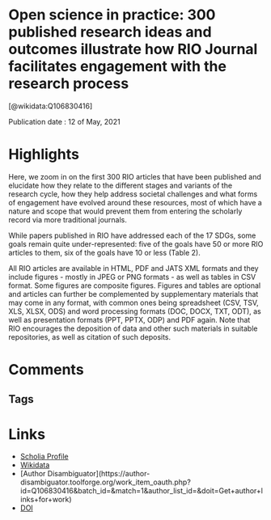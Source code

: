 
Open science in practice: 300 published research ideas and outcomes illustrate how RIO Journal facilitates engagement with the research process
===============================================================================================================================================
  
  [@wikidata:Q106830416]  
  
Publication date : 12 of May, 2021  

# Highlights

Here, we zoom in on the first 300 RIO articles that have been published and elucidate how they relate to the different stages and variants of the research cycle, how they help address societal challenges and what forms of engagement have evolved around these resources, most of which have a nature and scope that would prevent them from entering the scholarly record via more traditional journals. 

While papers published in RIO have addressed each of the 17 SDGs, some goals remain quite under-represented: five of the goals have 50 or more RIO articles to them, six of the goals have 10 or less (Table 2).

All RIO articles are available in HTML, PDF and JATS XML formats and they include figures - mostly in JPEG or PNG formats - as well as tables in CSV format. Some figures are composite figures. Figures and tables are optional and articles can further be complemented by supplementary materials that may come in any format, with common ones being spreadsheet (CSV, TSV, XLS, XLSX, ODS) and word processing formats (DOC, DOCX, TXT, ODT), as well as presentation formats (PPT, PPTX, ODP) and PDF again. Note that RIO encourages the deposition of data and other such materials in suitable repositories, as well as citation of such deposits.
# Comments

## Tags

# Links
  
 * [Scholia Profile](https://scholia.toolforge.org/work/Q106830416)  
 * [Wikidata](https://www.wikidata.org/wiki/Q106830416)  
 * [Author Disambiguator](https://author-
disambiguator.toolforge.org/work_item_oauth.php?id=Q106830416&batch_id=&match=1&author_list_id=&doit=Get+author+links+for+work)  
 * [DOI](https://doi.org/10.3897/RIO.7.E68595)  
